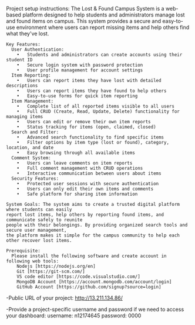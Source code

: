 Project setup instructions:
    The Lost & Found Campus System is a web-based platform designed to help students and administrators manage lost and found items on campus. This system provides a secure and easy-to-use environment where users can report missing items and help others find what they've lost.

    Key Features:
      User Authentication:
        •	Students and administrators can create accounts using their student ID
        •	Secure login system with password protection
        •	User profile management for account settings
      Item Reporting:
        •	Users can report items they have lost with detailed descriptions
        •	Users can report items they have found to help others
        •	Easy-to-use forms for quick item reporting
      Item Management:
        •	Complete list of all reported items visible to all users
        •	Full CRUD (Create, Read, Update, Delete) functionality for managing items
        •	Users can edit or remove their own item reports
        •	Status tracking for items (open, claimed, closed)
      Search and Filter:
        •	Advanced search functionality to find specific items
        •	Filter options by item type (lost or found), category, location, and date
        •	Easy browsing through all available items
      Comment System:
        •	Users can leave comments on item reports
        •	Full comment management with CRUD operations
        •	Interactive communication between users about items
      Security Features:
        •	Protected user sessions with secure authentication
        •	Users can only edit their own items and comments
        •	Safe platform for sharing item information

    System Goals: The system aims to create a trusted digital platform where students can easily 
    report lost items, help others by reporting found items, and communicate safely to reunite 
    people with their belongings. By providing organized search tools and secure user management, 
    the platform makes it simple for the campus community to help each other recover lost items.

    Prerequisite: 
      Please install the following software and create account in following web tools:
        Nodejs [https://nodejs.org/en]
        Git [https://git-scm.com/]
        VS code editor [https://code.visualstudio.com/]
        MongoDB Account [https://account.mongodb.com/account/login]
        GitHub Account [https://github.com/signup?source=login]


-Public URL of your project:
http://13.211.134.86/

-Provide a project-specific username and password if we need to
access your dashboard:
username: n12174645
password: 0000
